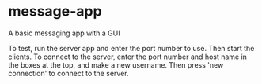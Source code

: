 # message-app
A basic messaging app with a GUI

To test, run the server app and enter the port number to use. Then start the clients. To connect to the server, enter the port number and host name in the boxes at the top, and make a new username. Then press 'new connection' to connect to the server.
